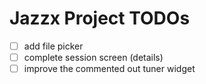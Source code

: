 # Jazzx Project TODOs
- [ ] add file picker
- [ ] complete session screen (details)
- [ ] improve the commented out tuner widget
